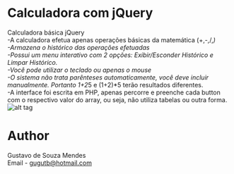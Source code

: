 Calculadora com jQuery
===================

Calculadora básica jQuery<br>
 -A calculadora efetua apenas operações básicas da matemática (+,-,/,*)<br>
 -Armazena o histórico das operações efetuadas<br>
 -Possui um menu interativo com 2 opções: Exibir/Esconder Histórico e Limpar Histórico.<br>
 -Você pode utilizar o teclado ou apenas o mouse<br>
 -O sistema não trata parênteses automaticamente, você deve incluir manualmente. Portanto 1+2*5 e (1+2)*5 terão resultados diferentes.<br>
 -A interface foi escrita em PHP, apenas percorre e preenche cada button com o respectivo valor do array, ou seja, não utiliza tabelas ou outra forma.<br>
![alt tag](http://i.imgur.com/DiylJ9T.jpg)

Author
==================
Gustavo de Souza Mendes<br>
Email - gugutb@hotmail.com
